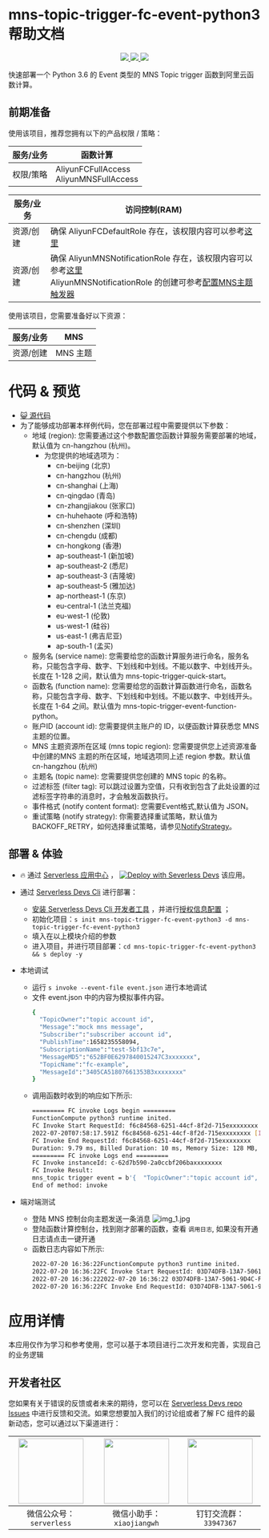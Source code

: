 # mns-topic-trigger-fc-event-python3 帮助文档

<p align="center" class="flex justify-center">
    <a href="https://www.serverless-devs.com" class="ml-1">
    <img src="http://editor.devsapp.cn/icon?package=mns-topic-trigger-fc-event-python3&type=packageType">
  </a>
  <a href="http://www.devsapp.cn/details.html?name=mns-topic-trigger-fc-event-python3" class="ml-1">
    <img src="http://editor.devsapp.cn/icon?package=mns-topic-trigger-fc-event-python3&type=packageVersion">
  </a>
  <a href="http://www.devsapp.cn/details.html?name=mns-topic-trigger-fc-event-python3" class="ml-1">
    <img src="http://editor.devsapp.cn/icon?package=mns-topic-trigger-fc-event-python3&type=packageDownload">
  </a>
</p>

<description>

快速部署一个 Python 3.6 的 Event 类型的 MNS Topic trigger 函数到阿里云函数计算。

</description>

## 前期准备
使用该项目，推荐您拥有以下的产品权限 / 策略：

| 服务/业务 | 函数计算 |     
| --- |  --- |   
| 权限/策略 | AliyunFCFullAccess <br> AliyunMNSFullAccess |

| 服务/业务 | 访问控制(RAM) |     
| --- |  --- |   
| 资源/创建 | 确保 AliyunFCDefaultRole 存在，该权限内容可以参考[这里](https://help.aliyun.com/document_detail/181589.html) |
| 资源/创建 | 确保 AliyunMNSNotificationRole 存在，该权限内容可以参考[这里](https://github.com/devsapp/fc/blob/main/docs/zh/yaml/triggers.md#%E8%A7%A6%E5%8F%91%E5%99%A8%E8%A7%92%E8%89%B2%E6%9D%83%E9%99%90-2)<br> AliyunMNSNotificationRole 的创建可参考[配置MNS主题触发器](https://help.aliyun.com/document_detail/164204.html) |

使用该项目，您需要准备好以下资源：

| 服务/业务 | MNS |     
| --- |  --- |   
| 资源/创建 | MNS 主题 |  

<codepre id="codepre">

# 代码 & 预览

- [ :smiley_cat:  源代码](https://github.com/devsapp/start-fc/blob/main/event-function/mns-topic-trigger-fc-event-python3)
- 为了能够成功部署本样例代码，您在部署过程中需要提供以下参数：
    - 地域 (region): 您需要通过这个参数配置您函数计算服务需要部署的地域，默认值为 cn-hangzhou (杭州)。
      - 为您提供的地域选项为：
        - cn-beijing (北京)
        - cn-hangzhou (杭州)
        - cn-shanghai (上海)
        - cn-qingdao (青岛)
        - cn-zhangjiakou (张家口)
        - cn-huhehaote (呼和浩特)
        - cn-shenzhen (深圳)
        - cn-chengdu (成都)
        - cn-hongkong (香港)
        - ap-southeast-1 (新加坡)
        - ap-southeast-2 (悉尼)
        - ap-southeast-3 (吉隆坡)
        - ap-southeast-5 (雅加达)
        - ap-northeast-1 (东京)
        - eu-central-1 (法兰克福)
        - eu-west-1 (伦敦)
        - us-west-1 (硅谷)
        - us-east-1 (弗吉尼亚)
        - ap-south-1 (孟买)
    - 服务名 (service name): 您需要给您的函数计算服务进行命名，服务名称，只能包含字母、数字、下划线和中划线。不能以数字、中划线开头。长度在 1-128 之间，默认值为 mns-topic-trigger-quick-start。
    - 函数名 (function name): 您需要给您的函数计算函数进行命名，函数名称，只能包含字母、数字、下划线和中划线。不能以数字、中划线开头。长度在 1-64 之间。默认值为 mns-topic-trigger-event-function-python。
    - 账户ID (account id): 您需要提供主账户的 ID，以便函数计算获悉您 MNS 主题的位置。
    - MNS 主题资源所在区域 (mns topic region): 您需要提供您上述资源准备中创建的MNS 主题的所在区域，地域选项同上述 region 参数。默认值 cn-hangzhou (杭州)
    - 主题名 (topic name): 您需要提供您创建的 MNS topic 的名称。
    - 过滤标签 (filter tag): 可以跳过设置为空值，只有收到包含了此处设置的过滤标签字符串的消息时，才会触发函数执行。
    - 事件格式 (notify content format): 您需要Event格式,默认值为 JSON。
    - 重试策略 (notify strategy): 你需要选择重试策略，默认值为BACKOFF_RETRY，如何选择重试策略，请参见[NotifyStrategy](https://help.aliyun.com/document_detail/27481.htm?spm=a2c4g.11186623.0.0.27bd22354xlGLu#concept-2028914)。

</codepre>

<deploy>

## 部署 & 体验

<appcenter>

-  :fire:  通过 [Serverless 应用中心](https://fcnext.console.aliyun.com/applications/create?template=mns-topic-trigger-fc-event-python3) ，
[![Deploy with Severless Devs](https://img.alicdn.com/imgextra/i1/O1CN01w5RFbX1v45s8TIXPz_!!6000000006118-55-tps-95-28.svg)](https://fcnext.console.aliyun.com/applications/create?template=mns-topic-trigger-fc-event-python3)  该应用。 

</appcenter>

- 通过 [Serverless Devs Cli](https://www.serverless-devs.com/serverless-devs/install) 进行部署：
    - [安装 Serverless Devs Cli 开发者工具](https://www.serverless-devs.com/serverless-devs/install) ，并进行[授权信息配置](https://www.serverless-devs.com/fc/config) ；
    - 初始化项目：`s init mns-topic-trigger-fc-event-python3 -d mns-topic-trigger-fc-event-python3` 
    - 填入在以上模块介绍的参数
    - 进入项目，并进行项目部署：`cd mns-topic-trigger-fc-event-python3 && s deploy -y`
  
- 本地调试
  - 运行 `s invoke --event-file event.json` 进行本地调试
  - 文件 event.json 中的内容为模拟事件内容。
    ```bash
    {
      "TopicOwner":"topic account id",
      "Message":"mock mns message",
      "Subscriber":"subscriber account id",
      "PublishTime":1658235558094,
      "SubscriptionName":"test-5bf13c7e",
      "MessageMD5":"652BF0E6297840015247C3xxxxxxx",
      "TopicName":"fc-example",
      "MessageId":"3405CA51807661353B3xxxxxxxx"
    }
    ```
  - 调用函数时收到的响应如下所示:
    ```bash
    ========= FC invoke Logs begin =========
    FunctionCompute python3 runtime inited.
    FC Invoke Start RequestId: f6c84568-6251-44cf-8f2d-715exxxxxxxx
    2022-07-20T07:58:17.591Z f6c84568-6251-44cf-8f2d-715exxxxxxxx [INFO] b'{  "TopicOwner":"topic account id",  "Message":"mock mns message",  "Subscriber":"subscriber account id",  "PublishTime":1658235558094,  "SubscriptionName":"test-5bf13c7e",  "MessageMD5":"652BF0E6297840015247C3xxxxxxx",  "TopicName":"fc-example",  "MessageId":"3405CA51807661353B3xxxxxxxx"}'
    FC Invoke End RequestId: f6c84568-6251-44cf-8f2d-715exxxxxxxx
    Duration: 9.79 ms, Billed Duration: 10 ms, Memory Size: 128 MB, Max Memory Used: 24.50 MB
    ========= FC invoke Logs end =========
    FC Invoke instanceId: c-62d7b590-2a0ccbf206baxxxxxxxx
    FC Invoke Result:
    mns_topic trigger event = b'{  "TopicOwner":"topic account id",  "Message":"mock mns message",  "Subscriber":"subscriber account id",  "PublishTime":1658235558094,  "SubscriptionName":"test-5bf13c7e",  "MessageMD5":"652BF0E6297840015247C3xxxxxxx",  "TopicName":"fc-example",  "MessageId":"3405CA51807661353B3xxxxxxxx"}'
    End of method: invoke
      ```
- 端对端测试
  - 登陆 MNS 控制台向主题发送一条消息
  ![img_1.jpg](https://cdn.jsdelivr.net/gh/penghuima/ImageBed@master/img/blog_file/PicGo-Github-ImgBed20220802120215.jpg)
  - 登陆函数计算控制台，找到刚才部署的函数，查看 `调用日志`, 如果没有开通日志请点击一键开通
  - 函数日志内容如下所示:
    ```bash
    2022-07-20 16:36:22FunctionCompute python3 runtime inited.
    2022-07-20 16:36:22FC Invoke Start RequestId: 03D74DFB-13A7-5061-9D4C-FCD1xxxxxxxx
    2022-07-20 16:36:222022-07-20 16:36:22 03D74DFB-13A7-5061-9D4C-FCD1xxxxxxxx [INFO] b'{"TopicOwner":"15812231xxxxxxxx","Message":"json meesage from MNS console","Subscriber":"15812231xxxxxxxx","PublishTime":1658306182000,"SubscriptionName":"ree-2dfbf25f","MessageMD5":"7F1120AE2C15B843365E9A88xxxxxxxx","TopicName":"fc-example","MessageId":"20A37C322A6B444C1B386569xxxxxxxx"}'
    2022-07-20 16:36:22FC Invoke End RequestId: 03D74DFB-13A7-5061-9D4C-FCD1xxxxxxxx
    ```
</deploy>

<appdetail id="flushContent">

# 应用详情



本应用仅作为学习和参考使用，您可以基于本项目进行二次开发和完善，实现自己的业务逻辑



</appdetail>

<devgroup>

## 开发者社区

您如果有关于错误的反馈或者未来的期待，您可以在 [Serverless Devs repo Issues](https://github.com/serverless-devs/serverless-devs/issues) 中进行反馈和交流。如果您想要加入我们的讨论组或者了解 FC 组件的最新动态，您可以通过以下渠道进行：

<p align="center">

| <img src="https://serverless-article-picture.oss-cn-hangzhou.aliyuncs.com/1635407298906_20211028074819117230.png" width="130px" > | <img src="https://serverless-article-picture.oss-cn-hangzhou.aliyuncs.com/1635407044136_20211028074404326599.png" width="130px" > | <img src="https://serverless-article-picture.oss-cn-hangzhou.aliyuncs.com/1635407252200_20211028074732517533.png" width="130px" > |
|--- | --- | --- |
| <center>微信公众号：`serverless`</center> | <center>微信小助手：`xiaojiangwh`</center> | <center>钉钉交流群：`33947367`</center> | 

</p>

</devgroup>